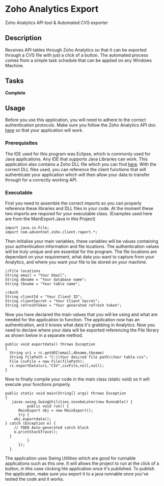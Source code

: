 # Zoho Analytics Export
Zoho Analytics API tool & Automated CVS exporter

## Description
Receives API tables through Zoho Analytics so that it can be exported through a CVS file with just a click of a button. The automated process comes from a simple task schedule that can be applied on any Windows Machine.

## Tasks
**Complete**

## Usage
Before you use this application, you will need to adhere to the correct authentication protocols. Make sure you follow the Zoho Analytics API doc [here](https://www.zoho.com/analytics/api/?java#oauth) so that your application will work. 

### Prerequisites
The IDE used for this program was Eclipse, which is commonly used for Java applications. Any IDE that supports Java Libraries can work. This application also contains a Zoho DLL file which you can find [here](https://www.zoho.com/analytics/api/?java#java-library). With the correct DLL files used, you can reference the client functions that will authenticate your application which will then allow your data to transfer through for a correctly working API.

### Executable
First you need to assemble the correct imports so you can properly reference these libraries and DLL files in your code. At the moment these two imports are required for your executable class. (Examples used here are from the MainExport.Java in this Project)
```
import java.io.File;
import com.adventnet.zoho.client.report.*;
```
Then initialise your main variables, these variables will be values containing your authentication information and file locations. The authentication values will be truly unique and are essential for the program. The file locations are dependant on your requirement, what data you want to capture from your Analytics, and where you want your file to be stored on your machine. 
```
//File locations
String email = "Your Email";
String dbname = "Your database name";
String tbname = "Your table name";

//Auth
String clientId = "Your Client ID";
String clientSecret = "Your Client Secret";
String refreshToken = "Your generated refresh token";
```
Now you have declared the main values that you will be using and what are needed for the application to function. The application now has an authentication, and it knows what data it's grabbing in Analytics. Now you need to declare where your data will be exported referencing the File library as shown below in a separate method. 
```
public void exportdata() throws Exception
{
  String uri = rc.getURI(email,dbname,tbname)
  String filePath = "C:\\Your desired file path\\Your table.csv";
  File csvFile = new File(filePath);
  rc.exportData(uri,"CSV",csvFile,null,null);
}
```
Now to finally compile your code in the main class (static void) so it will execute your functions properly. 
```
public static void main(String[] args) throws Exception
{
   javax.swing.SwingUtilities.invokeLater(new Runnable() {
          public void run() {
      MainExport obj = new MainExport();
      try {
	obj.exportdata();
} catch (Exception e) {
	// TODO Auto-generated catch block
	e.printStackTrace();
  }
          }
      });
  }
```
The application uses Swing Utilities which are good for runnable applications such as this one. It will allows the project to run at the click of a button, in this case clicking hte application once it's published. To publish the application, make sure you export it to a java runnable once you've tested the code and it works. 
